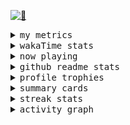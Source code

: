 [![🐙](https://hits.seeyoufarm.com/api/count/incr/badge.svg?url=https%3A%2F%2Fgithub.com%2Fktnkk%2Fhit-counter&count_bg=%23070707&title_bg=%23070707&icon=&icon_color=%23E7E7E7&title=visitors&edge_flat=true)](https://hits.seeyoufarm.com)

<details>
  <summary> <samp>my metrics</samp></summary>
  
  <br>
  
 ![🐳](https://github.com/kkhys/kkhys/blob/main/github-metrics.svg)
  
  ***
</details>

<details>
  <summary> <samp>wakaTime stats</samp></summary>
  
  <br>
  
<!--START_SECTION:waka-->
![Code Time](http://img.shields.io/badge/Code%20Time-4%2C738%20hrs%2032%20mins-blue)

**🐱 My GitHub Data** 

> 📦 5.2 MB Used in GitHub's Storage 
 > 
> 🏆 2,477 Contributions in the Year 2024
 > 
> 💼 Opted to Hire
 > 
> 📜 9 Public Repositories 
 > 
> 🔑 23 Private Repositories 
 > 
**I'm an Early 🐤** 

```text
🌞 Morning                8207 commits        ███████░░░░░░░░░░░░░░░░░░   28.99 % 
🌆 Daytime                6292 commits        ██████░░░░░░░░░░░░░░░░░░░   22.22 % 
🌃 Evening                11621 commits       ██████████░░░░░░░░░░░░░░░   41.05 % 
🌙 Night                  2192 commits        ██░░░░░░░░░░░░░░░░░░░░░░░   07.74 % 
```
📅 **I'm Most Productive on Sunday** 

```text
Monday                   3593 commits        ███░░░░░░░░░░░░░░░░░░░░░░   12.69 % 
Tuesday                  3994 commits        ████░░░░░░░░░░░░░░░░░░░░░   14.11 % 
Wednesday                3942 commits        ███░░░░░░░░░░░░░░░░░░░░░░   13.92 % 
Thursday                 3830 commits        ███░░░░░░░░░░░░░░░░░░░░░░   13.53 % 
Friday                   4120 commits        ████░░░░░░░░░░░░░░░░░░░░░   14.55 % 
Saturday                 4087 commits        ████░░░░░░░░░░░░░░░░░░░░░   14.44 % 
Sunday                   4746 commits        ████░░░░░░░░░░░░░░░░░░░░░   16.76 % 
```


📊 **This Week I Spent My Time On** 

```text
🕑︎ Time Zone: Asia/Tokyo

💬 Programming Languages: 
Java                     16 hrs 59 mins      ████████████░░░░░░░░░░░░░   48.49 % 
Other                    15 hrs 54 mins      ███████████░░░░░░░░░░░░░░   45.41 % 
TypeScript               56 mins             █░░░░░░░░░░░░░░░░░░░░░░░░   02.66 % 
Play 2 Routing           22 mins             ░░░░░░░░░░░░░░░░░░░░░░░░░   01.09 % 
HTML                     14 mins             ░░░░░░░░░░░░░░░░░░░░░░░░░   00.68 % 

🔥 Editors: 
IntelliJ IDEA            19 hrs 7 mins       ██████████████░░░░░░░░░░░   54.59 % 
Chrome                   15 hrs 54 mins      ███████████░░░░░░░░░░░░░░   45.41 % 

💻 Operating System: 
Mac                      35 hrs 2 mins       █████████████████████████   100.00 % 
```


 Last Updated on 2024/10/01 18:44:01 UTC
<!--END_SECTION:waka-->
  
  ***
</details>


<details>
  <summary> <samp>now playing</samp></summary>
  
  <br>
 
 [![🐟](https://spotify-github-profile.vercel.app/api/view?uid=31ryofms4dnv7mrohhepo4c4zgqu&cover_image=true&theme=default&show_offline=false&background_color=121212&bar_color=53b14f&bar_color_cover=false)](https://open.spotify.com/user/31ryofms4dnv7mrohhepo4c4zgqu)
  
  ***
</details>

<details>
  <summary> <samp>github readme stats</samp></summary>
  
  <br>
  
 <p align="left"> 
  <img alt="🐠" src="https://github-readme-stats.vercel.app/api?username=kkhys&count_private=true&show_icons=true&theme=dark&include_all_commits=true" />
  <img alt="🐟" src="https://github-readme-stats.vercel.app/api/top-langs/?username=kkhys&layout=compact&theme=dark&langs_count=10&hide=HTML,CSS,SCSS" />
</p>
  
  ***
</details>

<details>
  <summary> <samp>profile trophies</samp></summary>
  
  <br>
  
  [![🐬](https://github-profile-trophy.vercel.app/?username=kkhys&rank=SECRET,SSS,SS,S,AAA,AA,A&theme=darkhub&row=1&margin-w=10&no-bg=true)](https://github.com/ryo-ma/github-profile-trophy)
  
  ***
</details>

<details>
  <summary> <samp>summary cards</samp></summary>
  
  <br>
  
  ![🐋](https://github-profile-summary-cards.vercel.app/api/cards/profile-details?username=kkhys&theme=github_dark)
  ![🦑](https://github-profile-summary-cards.vercel.app/api/cards/repos-per-language?username=kkhys&theme=github_dark)
  ![🦭](https://github-profile-summary-cards.vercel.app/api/cards/most-commit-language?username=kkhys&theme=github_dark)
  ![🦀](https://github-profile-summary-cards.vercel.app/api/cards/stats?username=kkhys&theme=github_dark)
  ![🦈](https://github-profile-summary-cards.vercel.app/api/cards/productive-time?username=kkhys&theme=github_dark)
  
  ***
</details>

<details>
  <summary> <samp>streak stats</samp></summary>
  
  <br>
  
  [![🐠](http://github-readme-streak-stats.herokuapp.com?user=kkhys&theme=dark)](https://git.io/streak-stats)
  
  ***
</details>

<details>
  <summary> <samp>activity graph</samp></summary>
  
  <br>
  
  [![🐡](https://github-readme-activity-graph.vercel.app/graph?username=kkhys&theme=xcode)](https://github.com/ashutosh00710/github-readme-activity-graph)
  
  ***
</details>
